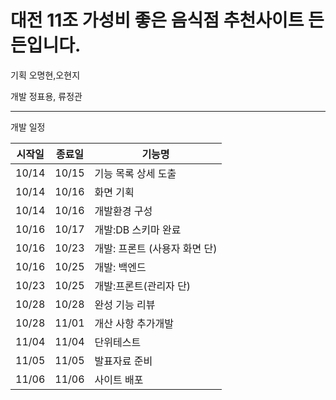 # 대전 11조 가성비 좋은 음식점 추천사이트 든든입니다.

기획
오명현,오현지 

개발
정표용, 류정관

---

개발 일정

| <center> 시작일</center> | <center>종료일</center> | <center>기능명</center>       |
| ------------------------ | :---------------------: | ----------------------------- |
| 10/14                    |          10/15          | 기능 목록 상세 도출           |
| 10/14                    |          10/16          | 화면 기획                     |
| 10/14                    |          10/16          | 개발환경 구성                 |
| 10/16                    |          10/17          | 개발:DB 스키마 완료           |
| 10/16                    |          10/23          | 개발: 프론트 (사용자 화면 단) |
| 10/16                    |          10/25          | 개발: 백엔드                  |
| 10/23                    |          10/25          | 개발:프론트(관리자 단)        |
| 10/28                    |          10/28          | 완성 기능 리뷰                |
| 10/28                    |          11/01          | 개산 사항 추가개발            |
| 11/04                    |          11/04          | 단위테스트                    |
| 11/05                    |          11/05          | 발표자료 준비                 |
| 11/06                    |          11/06          | 사이트 배포                   |